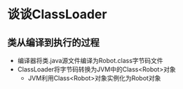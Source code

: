 # 谈谈ClassLoader

## 类从编译到执行的过程

* 编译器将类.java源文件编译为Robot.class字节码文件
* ClassLoader将字节码转换为JVM中的Class&lt;Robot&gt;对象
  * JVM利用Class&lt;Robot&gt;对象实例化为Robot对象



